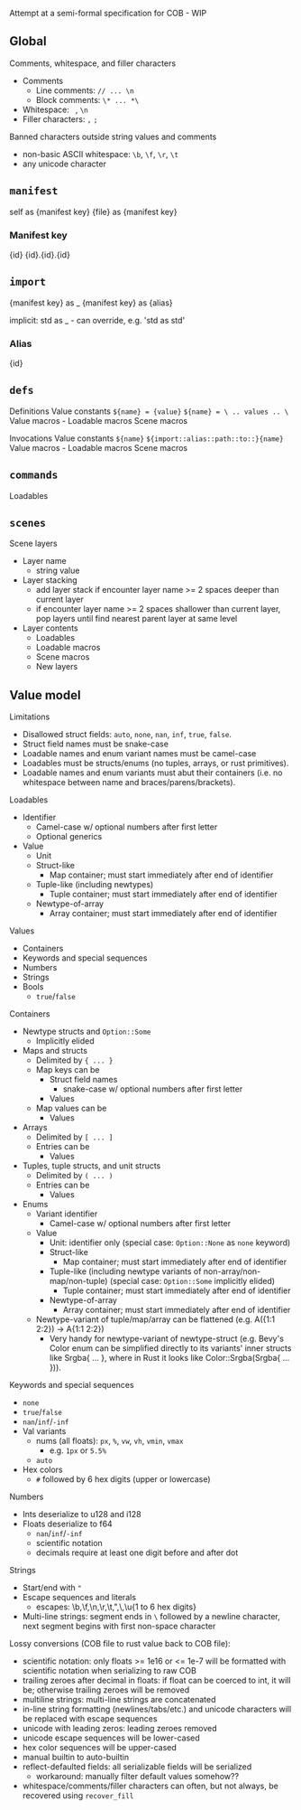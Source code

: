 Attempt at a semi-formal specification for COB - WIP

## Global

Comments, whitespace, and filler characters
- Comments
    - Line comments: `// ... \n`
    - Block comments: `\* ... *\`
- Whitespace: ` `, `\n`
- Filler characters: `,` `;`

Banned characters outside string values and comments
- non-basic ASCII whitespace: `\b`, `\f`, `\r`, `\t`
- any unicode character


## `manifest`

self as {manifest key}
{file} as {manifest key}

### Manifest key

{id}
{id}.{id}.{id}


## `import`

{manifest key} as _
{manifest key} as {alias}

implicit: std as _
    - can override, e.g. 'std as std'

### Alias

{id}


## `defs`

Definitions
    Value constants
        `${name} = {value}`
        `${name} = \ .. values .. \`
    Value macros
        - 
    Loadable macros
    Scene macros

Invocations
    Value constants
        `${name}`
        `${import::alias::path::to::}{name}`
    Value macros
        - 
    Loadable macros
    Scene macros


## `commands`

Loadables


## `scenes`

Scene layers
- Layer name
    - string value
- Layer stacking
    - add layer stack if encounter layer name >= 2 spaces deeper than current layer
    - if encounter layer name >= 2 spaces shallower than current layer, pop layers until find nearest parent layer at same level
- Layer contents
    - Loadables
    - Loadable macros
    - Scene macros
    - New layers


## Value model

Limitations
- Disallowed struct fields: `auto`, `none`, `nan`, `inf`, `true`, `false`.
- Struct field names must be snake-case
- Loadable names and enum variant names must be camel-case
- Loadables must be structs/enums (no tuples, arrays, or rust primitives).
- Loadable names and enum variants must abut their containers (i.e. no whitespace between name and braces/parens/brackets).

Loadables
- Identifier
    - Camel-case w/ optional numbers after first letter
    - Optional generics
- Value
    - Unit
    - Struct-like
        - Map container; must start immediately after end of identifier
    - Tuple-like (including newtypes)
        - Tuple container; must start immediately after end of identifier
    - Newtype-of-array
        - Array container; must start immediately after end of identifier

Values
- Containers
- Keywords and special sequences
- Numbers
- Strings
- Bools
    - `true`/`false`

Containers
- Newtype structs and `Option::Some`
    - Implicitly elided
- Maps and structs
    - Delimited by `{ ... }`
    - Map keys can be
        - Struct field names
            - snake-case w/ optional numbers after first letter
        - Values
    - Map values can be
        - Values
- Arrays
    - Delimited by `[ ... ]`
    - Entries can be
        - Values
- Tuples, tuple structs, and unit structs
    - Delimited by `( ... )`
    - Entries can be
        - Values
- Enums
    - Variant identifier
        - Camel-case w/ optional numbers after first letter
    - Value
        - Unit: identifier only (special case: `Option::None` as `none` keyword)
        - Struct-like
            - Map container; must start immediately after end of identifier
        - Tuple-like (including newtype variants of non-array/non-map/non-tuple) (special case: `Option::Some` implicitly elided)
            - Tuple container; must start immediately after end of identifier
        - Newtype-of-array
            - Array container; must start immediately after end of identifier
    - Newtype-variant of tuple/map/array can be flattened (e.g. A({1:1 2:2}) -> A{1:1 2:2})
        - Very handy for newtype-variant of newtype-struct (e.g. Bevy's Color enum can be simplified directly to its variants' inner structs like Srgba{ ... }, where in Rust it looks like Color::Srgba(Srgba{ ... })).

Keywords and special sequences
- `none`
- `true`/`false`
- `nan`/`inf`/`-inf`
- Val variants
    - nums (all floats): `px`, `%`, `vw`, `vh`, `vmin`, `vmax`
        - e.g. `1px` or `5.5%`
    - `auto`
- Hex colors
    - `#` followed by 6 hex digits (upper or lowercase)

Numbers
- Ints deserialize to u128 and i128
- Floats deserialize to f64
    - `nan`/`inf`/`-inf`
    - scientific notation
    - decimals require at least one digit before and after dot

Strings
- Start/end with `"`
- Escape sequences and literals
    - escapes: \b,\f,\n,\r,\t,\",\\,\\u{1 to 6 hex digits}
- Multi-line strings: segment ends in `\` followed by a newline character, next segment begins with first non-space character

Lossy conversions (COB file to rust value back to COB file):
- scientific notation: only floats >= 1e16 or <= 1e-7 will be formatted with scientific notation when serializing to raw COB
- trailing zeroes after decimal in floats: if float can be coerced to int, it will be; otherwise trailing zeroes will be removed
- multiline strings: multi-line strings are concatenated
- in-line string formatting (newlines/tabs/etc.) and unicode characters will be replaced with escape sequences
- unicode with leading zeros: leading zeroes removed
- unicode escape sequences will be lower-cased
- hex color sequences will be upper-cased
- manual builtin to auto-builtin
- reflect-defaulted fields: all serializable fields will be serialized
    - workaround: manually filter default values somehow??
- whitespace/comments/filler characters can often, but not always, be recovered using `recover_fill`
